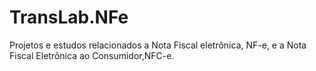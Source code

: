 # TransLab.NFe
Projetos e estudos relacionados a Nota Fiscal eletrônica, NF-e, e a Nota Fiscal Eletrônica ao Consumidor,NFC-e.
